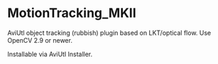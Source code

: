 # MotionTracking_MKII
AviUtl object tracking (rubbish) plugin based on LKT/optical flow. Use OpenCV 2.9 or newer.

Installable via AviUtl Installer.
